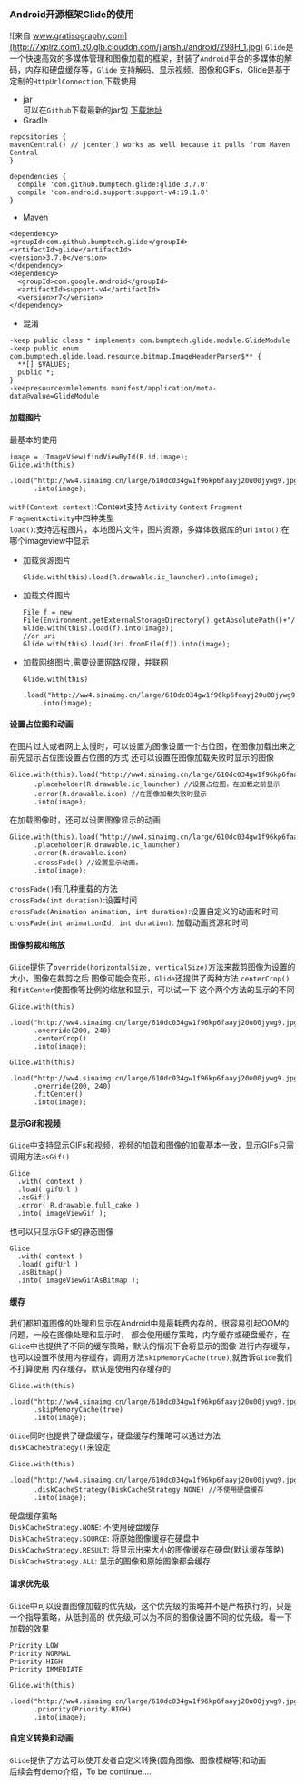### Android开源框架Glide的使用
  ![来自 www.gratisography.com](http://7xplrz.com1.z0.glb.clouddn.com/jianshu/android/298H_1.jpg)
  `Glide`是一个快速高效的多媒体管理和图像加载的框架，封装了`Android`平台的多媒体的解码，内存和硬盘缓存等，`Glide`
  支持解码、显示视频、图像和GIFs，Glide是基于定制的`HttpUrlConnection`,下载使用
  * jar  
  可以在`Github`下载最新的jar包 [下载地址](https://github.com/bumptech/glide/releases)
  * Gradle
  ```
  repositories {
  mavenCentral() // jcenter() works as well because it pulls from Maven Central
  }

  dependencies {
    compile 'com.github.bumptech.glide:glide:3.7.0'
    compile 'com.android.support:support-v4:19.1.0'
  }
  
  ```
  * Maven
  ```
  <dependency>
  <groupId>com.github.bumptech.glide</groupId>
  <artifactId>glide</artifactId>
  <version>3.7.0</version>
  </dependency>
  <dependency>
    <groupId>com.google.android</groupId>
    <artifactId>support-v4</artifactId>
    <version>r7</version>
  </dependency>
  ```
  * 混淆
  ```
  -keep public class * implements com.bumptech.glide.module.GlideModule
  -keep public enum com.bumptech.glide.load.resource.bitmap.ImageHeaderParser$** {
    **[] $VALUES;
    public *;
  }
  -keepresourcexmlelements manifest/application/meta-data@value=GlideModule
  ```

#### 加载图片
  最基本的使用  
  ```
  image = (ImageView)findViewById(R.id.image);
  Glide.with(this)
        .load("http://ww4.sinaimg.cn/large/610dc034gw1f96kp6faayj20u00jywg9.jpg")
        .into(image);
  ```
  `with(Context context)`:Context支持 `Activity` `Context` `Fragment` `FragmentActivity`中四种类型  
  `load()`:支持远程图片，本地图片文件，图片资源，多媒体数据库的uri
  `into()`:在哪个imageview中显示

  * 加载资源图片
    ```
    Glide.with(this).load(R.drawable.ic_launcher).into(image);
    ```
  * 加载文件图片
    ```
    File f = new File(Environment.getExternalStorageDirectory().getAbsolutePath()+"/DCIM/Camera/IMG_20151025_120635_HDR.jpg");
    Glide.with(this).load(f).into(image);
    //or uri
    Glide.with(this).load(Uri.fromFile(f)).into(image);
    ```
  * 加载网络图片,需要设置网路权限，并联网
    ```
    Glide.with(this)
        .load("http://ww4.sinaimg.cn/large/610dc034gw1f96kp6faayj20u00jywg9.jpg")
        .into(image);
    ```

#### 设置占位图和动画
  在图片过大或者网上太慢时，可以设置为图像设置一个占位图，在图像加载出来之前先显示占位图设置占位图的方式
  还可以设置在图像加载失败时显示的图像
  ```
  Glide.with(this).load("http://ww4.sinaimg.cn/large/610dc034gw1f96kp6faayj20u00jywg9.jpg")
        .placeholder(R.drawable.ic_launcher) //设置占位图，在加载之前显示
        .error(R.drawable.icon) //在图像加载失败时显示
        .into(image);
  ```
  在加载图像时，还可以设置图像显示的动画
  ```
  Glide.with(this).load("http://ww4.sinaimg.cn/large/610dc034gw1f96kp6faayj20u00jywg9.jpg")
        .placeholder(R.drawable.ic_launcher)
        .error(R.drawable.icon)
        .crossFade() //设置显示动画，
        .into(image);
  ```
  `crossFade()`有几种重载的方法  
  `crossFade(int duration)`:设置时间  
  `crossFade(Animation animation, int duration)`:设置自定义的动画和时间  
  `crossFade(int animationId, int duration)`: 加载动画资源和时间  

#### 图像剪裁和缩放
  `Glide`提供了`override(horizontalSize, verticalSize)`方法来裁剪图像为设置的大小，图像在裁剪之后
  图像可能会变形，`Glide`还提供了两种方法 `centerCrop()`和`fitCenter`使图像等比例的缩放和显示，可以试一下
  这个两个方法的显示的不同
  ```
  Glide.with(this)
        .load("http://ww4.sinaimg.cn/large/610dc034gw1f96kp6faayj20u00jywg9.jpg")
        .override(200, 240)
        .centerCrop()
        .into(image);
  ```
  ```
  Glide.with(this)
        .load("http://ww4.sinaimg.cn/large/610dc034gw1f96kp6faayj20u00jywg9.jpg")
        .override(200, 240)
        .fitCenter()
        .into(image);
  ```

#### 显示Gif和视频
  `Glide`中支持显示GIFs和视频，视频的加载和图像的加载基本一致，显示GIFs只需调用方法`asGif()`
  ```
  Glide  
    .with( context )
    .load( gifUrl )
    .asGif()
    .error( R.drawable.full_cake )
    .into( imageViewGif );
  ```
  也可以只显示GIFs的静态图像
  ```
  Glide  
    .with( context )
    .load( gifUrl )
    .asBitmap()
    .into( imageViewGifAsBitmap );
  ```

#### 缓存
  我们都知道图像的处理和显示在Android中是最耗费内存的，很容易引起OOM的问题，一般在图像处理和显示时，
  都会使用缓存策略，内存缓存或硬盘缓存，在`Glide`中也提供了不同的缓存策略，默认的情况下会将显示的图像
  进行内存缓存，也可以设置不使用内存缓存，调用方法`skipMemoryCache(true)`,就告诉`Glide`我们不打算使用
  内存缓存，默认是使用内存缓存的
  ```
  Glide.with(this)
        .load("http://ww4.sinaimg.cn/large/610dc034gw1f96kp6faayj20u00jywg9.jpg")
        .skipMemoryCache(true)
        .into(image);
  ```

  `Glide`同时也提供了硬盘缓存，硬盘缓存的策略可以通过方法`diskCacheStrategy()`来设定
  ```
  Glide.with(this)
        .load("http://ww4.sinaimg.cn/large/610dc034gw1f96kp6faayj20u00jywg9.jpg")
        .diskCacheStrategy(DiskCacheStrategy.NONE) //不使用硬盘缓存
        .into(image);
  ```
  硬盘缓存策略  
  `DiskCacheStrategy.NONE`: 不使用硬盘缓存  
  `DiskCacheStrategy.SOURCE`: 将原始图像缓存在硬盘中  
  `DiskCacheStrategy.RESULT`: 将显示出来大小的图像缓存在硬盘(默认缓存策略)  
  `DiskCacheStrategy.ALL`: 显示的图像和原始图像都会缓存  

#### 请求优先级
  `Glide`中可以设置图像加载的优先级，这个优先级的策略并不是严格执行的，只是一个指导策略，从低到高的
  优先级,可以为不同的图像设置不同的优先级，看一下加载的效果
  ```
  Priority.LOW
  Priority.NORMAL
  Priority.HIGH
  Priority.IMMEDIATE
  ```
  ```
  Glide.with(this)
        .load("http://ww4.sinaimg.cn/large/610dc034gw1f96kp6faayj20u00jywg9.jpg")
        .priority(Priority.HIGH)
        .into(image);
  ```

#### 自定义转换和动画
  `Glide`提供了方法可以使开发者自定义转换(圆角图像、图像模糊等)和动画  
  后续会有demo介绍，To be continue....
